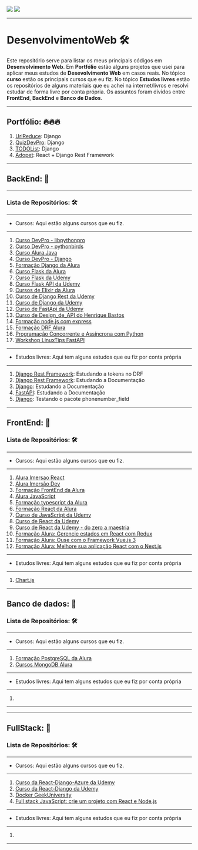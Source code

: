 ![](https://img.shields.io/github/last-commit/HenriqueCCdA/DesenvolvimentoWeb?style=plasti&ccolor=blue)
![](https://img.shields.io/badge/Autor-Henrique%20C%20C%20de%20Andrade-blue)

---
# DesenvolvimentoWeb 🛠

Este repositório serve para listar os meus principais códigos em **Desenvolvimento Web**. Em **Portfólio** estão alguns projetos que usei para aplicar meus estudos de **Desevolvimento Web** em casos reais. No tópico **curso** estão os principais cursos que eu fiz. No tópico **Estudos livres** estão os repositórios de alguns materiais que eu achei na internet/livros e resolvi estudar de forma livre por conta própria. Os assuntos foram dividos entre **FrontEnd**, **BackEnd** e **Banco de Dados**. 

---


## Portfólio: 🔥🔥🔥 

1. [UrlReduce](https://github.com/HenriqueCCdA/urlReduce): Django
2. [QuizDevPro](https://github.com/HenriqueCCdA/quizDevPro-v2): Django
3. [TODOList](https://github.com/HenriqueCCdA/todo_list_django): Django
4. [Adopet](https://github.com/HenriqueCCdA/adopet-api): React + Django Rest Framework
---

## BackEnd: 🦕
---

### Lista de Repositórios: 🛠
---

* Cursos: Aqui estão alguns cursos que eu fiz.
---
1. [Curso DevPro - libpythonpro](https://github.com/HenriqueCCdA/libpythonpro)
2. [Curso DevPro - pythonbirds](https://github.com/HenriqueCCdA/pythonbirds)
3. [Curso Alura Java](https://github.com/HenriqueCCdA/Java)
4. [Curso DevPro - Django](https://github.com/HenriqueCCdA/cursoDjangoDevPro)
5. [Formação Django da Alura](https://github.com/HenriqueCCdA/AluraFormacaoDjango)
6. [Curso Flask da Alura](https://github.com/HenriqueCCdA/flaskCursoAlura)
7. [Curso Flask da Udemy](https://github.com/HenriqueCCdA/FlaskMasterclassUdemy)
8. [Curso Flask API da Udemy](https://github.com/HenriqueCCdA/FlaskApiUdemy)
9. [Cursos de Elixir da Alura](https://github.com/HenriqueCCdA/AluraElixirCursos)
10. [Curso de Django Rest da Udemy](https://github.com/HenriqueCCdA/DjangoRestUdemy)
11. [Curso de Django da Udemy](https://github.com/HenriqueCCdA/DjangoUdemy/blob/main/README.md)
12. [Curso de FastApi da Udemy](https://github.com/HenriqueCCdA/FastApiCourse2022)
13. [Curso de Design_de_API do Henrique Bastos](https://github.com/HenriqueCCdA/Design_de_API_na_pratica)
14. [Formação node.js com express](https://github.com/HenriqueCCdA/FormacaoNodeJsExpress)
15. [Formação DRF Alura](https://github.com/HenriqueCCdA/AluraFormacaoDRF)
16. [Programação Concorrente e Assíncrona com Python](https://github.com/HenriqueCCdA/AssincPythonGeekUniv)
17. [Workshop LinuxTips FastAPI](https://github.com/HenriqueCCdA/FastApiWorkShop)
---

* Estudos livres: Aqui tem alguns estudos que eu fiz por conta própria
---
1. [Django Rest Framework](https://github.com/HenriqueCCdA/DjangoRestToken): Estudando a tokens no DRF
2. [Django Rest Framework](https://github.com/HenriqueCCdA/TutorialDRF): Estudando a Documentação
3. [Django](https://github.com/HenriqueCCdA/DjangoDoc): Estudando a Documentação
4. [FastAPI](https://github.com/HenriqueCCdA/fastapi-doc): Estudando a Documentação
4. [Django](https://github.com/HenriqueCCdA/PhoneDjango): Testando o pacote phonenumber_field

---
## FrontEnd: 🦖

### Lista de Repositórios: 🛠
---

* Cursos: Aqui estão alguns cursos que eu fiz.
---
1. [Alura Imersao React](https://github.com/HenriqueCCdA/ImersaoReact)
2. [Alura Imersão Dev](https://github.com/HenriqueCCdA/ImersaoDev01)
3. [Formação FrontEnd da Alura](https://github.com/HenriqueCCdA/AluraFormacaoFrontEnd)
4. [Alura JavaScript](https://github.com/HenriqueCCdA/AluraJavaScript)
5. [Formação typescript da Alura](https://github.com/HenriqueCCdA/AluraFormacaoTypescript)
6. [Formação React da Alura](https://github.com/HenriqueCCdA/FormacaoReactAlura)
7. [Curso de JavaScript da Udemy](https://github.com/HenriqueCCdA/JavaScriptGeekUni)
8. [Curso de React da Udemy](https://github.com/HenriqueCCdA/ReactUdemy)
9. [Curso de React da Udemy - do zero a maestria](https://github.com/HenriqueCCdA/ReactUdemyZeroMaestria)
10. [Formação Alura: Gerencie estados em React com Redux](https://github.com/HenriqueCCdA/ReactGestaoDeEstados)
11. [Formação Alura: Ouse com o Framework Vue.js 3](https://github.com/HenriqueCCdA/FormacaoAluraVue)
12. [Formação Alura: Melhore sua aplicação React com o Next.js](https://github.com/HenriqueCCdA/FormacaoAluraNextJs)
---

* Estudos livres: Aqui tem alguns estudos que eu fiz por conta própria
---
1. [Chart.js](https://github.com/HenriqueCCdA/Chartjs)

---


## Banco de dados: 🐢

### Lista de Repositórios: 🛠
---

* Cursos: Aqui estão alguns cursos que eu fiz.
---
1. [Formação PostgreSQL da Alura](https://github.com/HenriqueCCdA/AluraFormacaoPostgreSQL)
2. [Cursos MongoDB Alura](https://github.com/HenriqueCCdA/MongoDB_Alura)
---

* Estudos livres: Aqui tem alguns estudos que eu fiz por conta própria
---
1.
---

---
## FullStack: 🦏

### Lista de Repositórios: 🛠
---

* Cursos: Aqui estão alguns cursos que eu fiz.
---
1. [Curso da React-Django-Azure da Udemy](https://github.com/HenriqueCCdA/ReactDjangoAzure)
2. [Curso da React-Django da Udemy](https://github.com/HenriqueCCdA/reactDjango)
3. [Docker GeekUniversity](https://github.com/HenriqueCCdA/DockerGeekUniversity)
4. [Full stack JavaScript: crie um projeto com React e Node.js](https://cursos.alura.com.br/formacao-full-stack-react-node-js)
---

* Estudos livres: Aqui tem alguns estudos que eu fiz por conta própria
---
1. 

---


